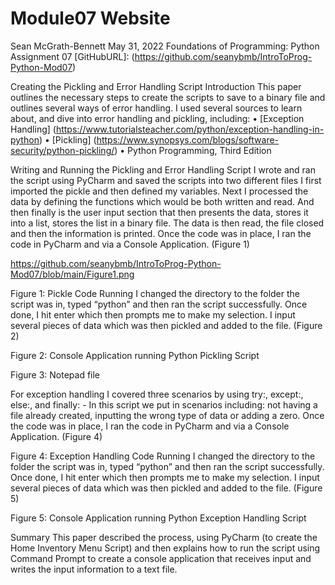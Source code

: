 # Module07 Website

Sean McGrath-Bennett
May 31, 2022
Foundations of Programming: Python
Assignment 07
[GitHubURL]: (https://github.com/seanybmb/IntroToProg-Python-Mod07)

Creating the Pickling and Error Handling Script
Introduction
This paper outlines the necessary steps to create the scripts to save to a binary file and outlines several ways of error handling.  I used several sources to learn about, and dive into error handling and pickling, including:
•	[Exception Handling] (https://www.tutorialsteacher.com/python/exception-handling-in-python)
•	[Pickling] (https://www.synopsys.com/blogs/software-security/python-pickling/)
•	Python Programming, Third Edition

Writing and Running the Pickling and Error Handling Script
I wrote and ran the script using PyCharm and saved the scripts into two different files
I first imported the pickle and then defined my variables. Next I processed the data by defining the functions which would be both written and read. And then finally is the user input section that then presents the data, stores it into a list, stores the list in a binary file. The data is then read, the file closed and then the information is printed.
Once the code was in place, I ran the code in PyCharm and via a Console Application. (Figure 1)

https://github.com/seanybmb/IntroToProg-Python-Mod07/blob/main/Figure1.png
 
Figure 1: Pickle Code Running
I changed the directory to the folder the script was in, typed “python” and then ran the script successfully.  Once done, I hit enter which then prompts me to make my selection. I input several pieces of data which was then pickled and added to the file. (Figure 2)
 
Figure 2: Console Application running Python Pickling Script

 
Figure 3: Notepad file


For exception handling I covered three scenarios by using try:, except:, else:, and finally: - In this script we put in scenarios including: not having a file already created, inputting the wrong type of data or adding a zero.
Once the code was in place, I ran the code in PyCharm and via a Console Application. (Figure 4)
 
Figure 4: Exception Handling Code Running
I changed the directory to the folder the script was in, typed “python” and then ran the script successfully.  Once done, I hit enter which then prompts me to make my selection. I input several pieces of data which was then pickled and added to the file. (Figure 5)
 
Figure 5: Console Application running Python Exception Handling Script

Summary
This paper described the process, using PyCharm (to create the Home Inventory Menu Script) and then explains how to run the script using Command Prompt to create a console application that receives input and writes the input information to a text file.
